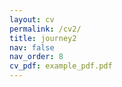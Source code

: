 ```yaml
---
layout: cv
permalink: /cv2/
title: journey2
nav: false
nav_order: 8
cv_pdf: example_pdf.pdf
---
```

